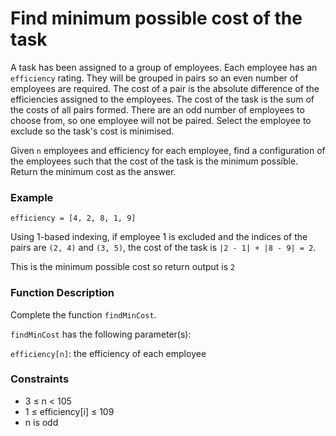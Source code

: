 # Find minimum possible cost of the task

A task has been assigned to a group of employees. Each employee has an `efficiency` rating. They will be grouped in pairs so an even number of employees are required. The cost of a pair is the absolute difference of the efficiencies assigned to the employees. The cost of the task is the sum of the costs of all pairs formed. There are an odd number of employees to choose from, so one employee will not be paired. Select the employee to exclude so the task's cost is minimised.

Given `n` employees and efficiency for each employee, find a configuration of the employees such that the cost of the task is the minimum possible. Return the minimum cost as the answer.

### Example

```
efficiency = [4, 2, 8, 1, 9]
```

Using 1-based indexing, if employee 1 is excluded and the indices of the pairs are `(2, 4)` and `(3, 5)`, the cost of the task is `|2 - 1| + |8 - 9| = 2`.

This is the minimum possible cost so return output is `2`

### Function Description

Complete the function
`findMinCost`.

`findMinCost` has the following parameter(s):

`efficiency[n]`: the efficiency of each employee

### Constraints

- 3 ≤ n < 105
- 1 ≤ efficiency[i] ≤ 109
- n is odd
